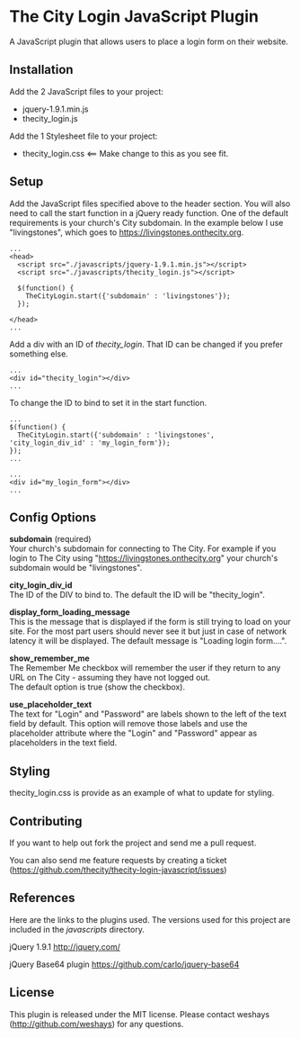 # The City Login JavaScript Plugin #

A JavaScript plugin that allows users to place a login form on their website.


## Installation ##

Add the 2 JavaScript files to your project:
* jquery-1.9.1.min.js
* thecity_login.js

Add the 1 Stylesheet file to your project:
* thecity_login.css <== Make change to this as you see fit.

## Setup ##

Add the JavaScript files specified above to the header section.  You will also need to call the start function in a jQuery ready function.  One of the default requirements is your church's City subdomain.  In the example below I use "livingstones", which goes to https://livingstones.onthecity.org.

    ...
    <head>
      <script src="./javascripts/jquery-1.9.1.min.js"></script>
      <script src="./javascripts/thecity_login.js"></script>

      $(function() {  
        TheCityLogin.start({'subdomain' : 'livingstones'});
      });      

    </head>
    ...


Add a div with an ID of *thecity_login*.  That ID can be changed if you prefer something else.
    
    ...
    <div id="thecity_login"></div>
    ...


To change the ID to bind to set it in the start function.

    ...
    $(function() {  
      TheCityLogin.start({'subdomain' : 'livingstones', 'city_login_div_id' : 'my_login_form'});
    });  
    ...

    ...
    <div id="my_login_form"></div>
    ...

## Config Options ##
  
**subdomain** (required)  
Your church's subdomain for connecting to The City.  For example if you login to The City using "https://livingstones.onthecity.org" your church's subdomain would be "livingstones".

**city_login_div_id**  
The ID of the DIV to bind to.  The default the ID will be "thecity_login".

**display_form_loading_message**  
This is the message that is displayed if the form is still trying to load on your site.  For the most part users should never see it but
just in case of network latency it will be displayed.  The default message is "Loading login form....".

**show_remember_me**  
The Remember Me checkbox will remember the user if they return to any URL on The City - assuming they have not logged out.  
The default option is true (show the checkbox).

**use_placeholder_text**  
The text for "Login" and "Password" are labels shown to the left of the text field by default.  This option will remove those labels 
and use the placeholder attribute where the "Login" and "Password" appear as placeholders in the text field.


## Styling ##

thecity_login.css is provide as an example of what to update for styling.


## Contributing ##

If you want to help out fork the project and send me a pull request.  

You can also send me feature requests by creating a ticket  
(https://github.com/thecity/thecity-login-javascript/issues)


## References ##

Here are the links to the plugins used.  The versions used for this project are included in the *javascripts* directory.

jQuery 1.9.1
http://jquery.com/

jQuery Base64 plugin
https://github.com/carlo/jquery-base64


## License ##

This plugin is released under the MIT license. Please contact weshays
(http://github.com/weshays) for any questions.

